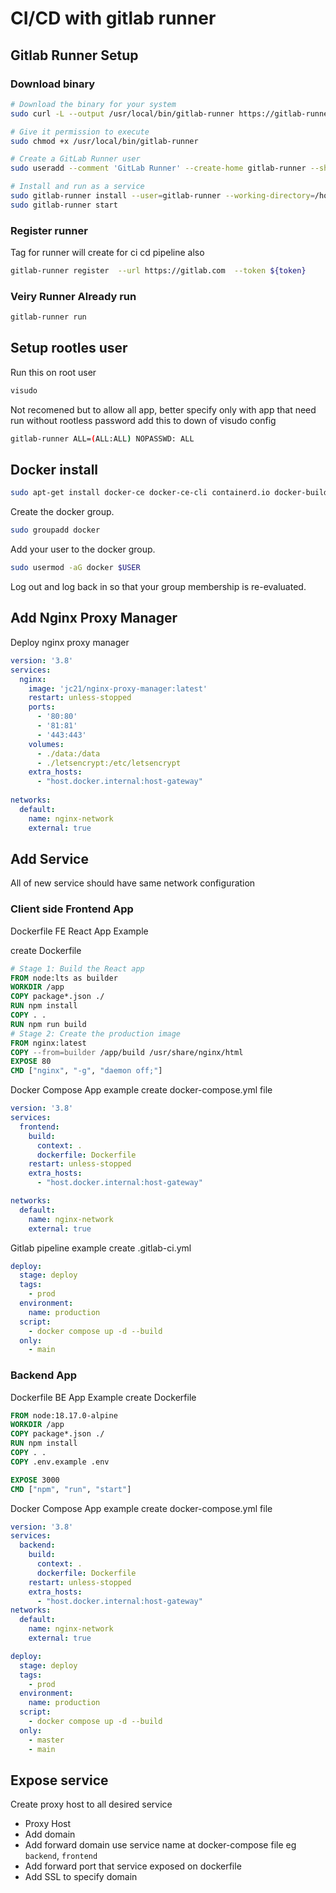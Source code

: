 # CI/CD with gitlab runner

## Gitlab Runner Setup 

### Download binary 
```bash 
# Download the binary for your system
sudo curl -L --output /usr/local/bin/gitlab-runner https://gitlab-runner-downloads.s3.amazonaws.com/latest/binaries/gitlab-runner-linux-amd64

# Give it permission to execute
sudo chmod +x /usr/local/bin/gitlab-runner

# Create a GitLab Runner user
sudo useradd --comment 'GitLab Runner' --create-home gitlab-runner --shell /bin/bash

# Install and run as a service
sudo gitlab-runner install --user=gitlab-runner --working-directory=/home/gitlab-runner
sudo gitlab-runner start

```

### Register runner 
Tag for runner will create for ci cd pipeline also 

```bash
gitlab-runner register  --url https://gitlab.com  --token ${token}
```


### Veiry Runner Already run 

```bash
gitlab-runner run
```


## Setup rootles user 

Run this on root user 

```sh
visudo 
```

Not recomened but to allow all app, better specify only with app that need run without rootless password
add this to down of visudo config
```sh
gitlab-runner ALL=(ALL:ALL) NOPASSWD: ALL
```

## Docker install 

```bash
sudo apt-get install docker-ce docker-ce-cli containerd.io docker-buildx-plugin docker-compose-plugin
```

Create the docker group.
```bash
sudo groupadd docker
```

Add your user to the docker group.
```bash
sudo usermod -aG docker $USER
```

Log out and log back in so that your group membership is re-evaluated.

## Add Nginx Proxy Manager 

Deploy nginx proxy manager 

```yaml
version: '3.8'
services:
  nginx:
    image: 'jc21/nginx-proxy-manager:latest'
    restart: unless-stopped
    ports:
      - '80:80'
      - '81:81'
      - '443:443'
    volumes:
      - ./data:/data
      - ./letsencrypt:/etc/letsencrypt
    extra_hosts:
      - "host.docker.internal:host-gateway"
 
networks:
  default:
    name: nginx-network
    external: true
```

## Add Service 
All of new service should have same network configuration

### Client side Frontend App 
Dockerfile FE React App Example 

create Dockerfile 
```Dockerfile
# Stage 1: Build the React app
FROM node:lts as builder
WORKDIR /app
COPY package*.json ./
RUN npm install
COPY . .
RUN npm run build
# Stage 2: Create the production image
FROM nginx:latest
COPY --from=builder /app/build /usr/share/nginx/html
EXPOSE 80
CMD ["nginx", "-g", "daemon off;"]
```

Docker Compose App example 
create docker-compose.yml file 

```yaml
version: '3.8'
services:
  frontend:
    build:
      context: .
      dockerfile: Dockerfile
    restart: unless-stopped
    extra_hosts:
      - "host.docker.internal:host-gateway"

networks:
  default:
    name: nginx-network
    external: true
```

Gitlab pipeline example 
create .gitlab-ci.yml
```yaml
deploy:
  stage: deploy
  tags:
    - prod
  environment:
    name: production
  script:
    - docker compose up -d --build
  only:
    - main

```


### Backend App 

Dockerfile BE App Example 
create Dockerfile 

```Dockerfile
FROM node:18.17.0-alpine
WORKDIR /app
COPY package*.json ./
RUN npm install
COPY . .
COPY .env.example .env

EXPOSE 3000
CMD ["npm", "run", "start"]

```

Docker Compose App example 
create docker-compose.yml file 
```yaml
version: '3.8'
services:
  backend:
    build:
      context: .
      dockerfile: Dockerfile
    restart: unless-stopped
    extra_hosts:
      - "host.docker.internal:host-gateway"
networks:
  default:
    name: nginx-network
    external: true

```

```yaml
deploy:
  stage: deploy
  tags:
    - prod
  environment:
    name: production
  script:
    - docker compose up -d --build
  only:
    - master
    - main
```

## Expose service

Create proxy host to all desired service 

- Proxy Host 
- Add domain 
- Add forward domain use service name at docker-compose file eg `backend`, `frontend`
- Add forward port that service exposed on dockerfile 
- Add SSL to specify domain 

